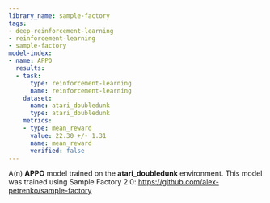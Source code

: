 ```yaml
---
library_name: sample-factory
tags:
- deep-reinforcement-learning
- reinforcement-learning
- sample-factory
model-index:
- name: APPO
  results:
  - task:
      type: reinforcement-learning
      name: reinforcement-learning
    dataset:
      name: atari_doubledunk
      type: atari_doubledunk
    metrics:
    - type: mean_reward
      value: 22.30 +/- 1.31
      name: mean_reward
      verified: false
---
```


A(n) **APPO** model trained on the **atari_doubledunk** environment.
This model was trained using Sample Factory 2.0: https://github.com/alex-petrenko/sample-factory
    